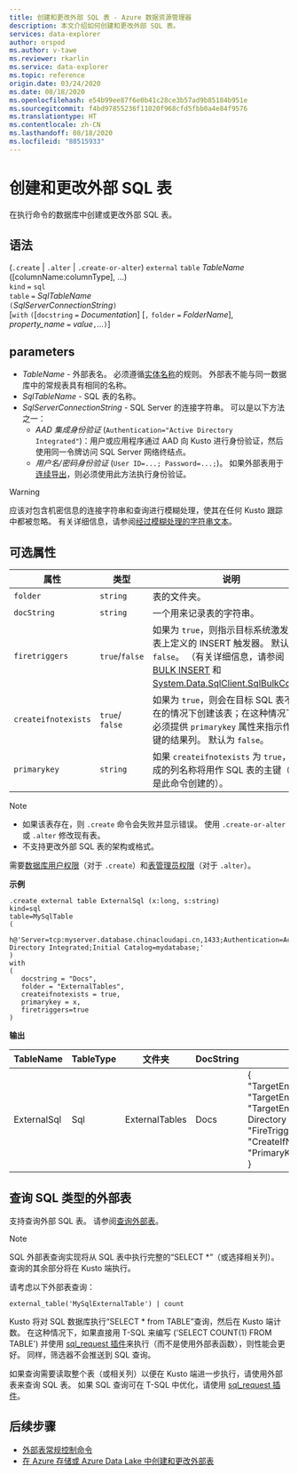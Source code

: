 ```yaml
---
title: 创建和更改外部 SQL 表 - Azure 数据资源管理器
description: 本文介绍如何创建和更改外部 SQL 表。
services: data-explorer
author: orspod
ms.author: v-tawe
ms.reviewer: rkarlin
ms.service: data-explorer
ms.topic: reference
origin.date: 03/24/2020
ms.date: 08/18/2020
ms.openlocfilehash: e54b99ee87f6e0b41c28ce3b57ad9b85184b951e
ms.sourcegitcommit: f4bd97855236f11020f968cfd5fbb0a4e84f9576
ms.translationtype: HT
ms.contentlocale: zh-CN
ms.lasthandoff: 08/18/2020
ms.locfileid: "88515933"
---
```

# <a name="create-and-alter-external-sql-tables"></a>创建和更改外部 SQL 表

在执行命令的数据库中创建或更改外部 SQL 表。  

## <a name="syntax"></a>语法

(`.create` | `.alter` | `.create-or-alter`) `external` `table` *TableName* ([columnName:columnType], ...)  
`kind` `=` `sql`  
`table` `=` *SqlTableName*  
`(`*SqlServerConnectionString*`)`  
[`with` `(`[`docstring` `=` *Documentation*] [`,` `folder` `=` *FolderName*], *property_name* `=` *value*`,`...`)`]

## <a name="parameters"></a>parameters

* *TableName* - 外部表名。 必须遵循[实体名称](../query/schema-entities/entity-names.md)的规则。 外部表不能与同一数据库中的常规表具有相同的名称。
* *SqlTableName* - SQL 表的名称。
* *SqlServerConnectionString* - SQL Server 的连接字符串。 可以是以下方法之一： 
  * *AAD 集成身份验证* (`Authentication="Active Directory Integrated"`)：用户或应用程序通过 AAD 向 Kusto 进行身份验证，然后使用同一令牌访问 SQL Server 网络终结点。
  * *用户名/密码身份验证* (`User ID=...; Password=...;`)。 如果外部表用于[连续导出](data-export/continuous-data-export.md)，则必须使用此方法执行身份验证。 

> [!WARNING]
> 应该对包含机密信息的连接字符串和查询进行模糊处理，使其在任何 Kusto 跟踪中都被忽略。 有关详细信息，请参阅[经过模糊处理的字符串文本](../query/scalar-data-types/string.md#obfuscated-string-literals)。

## <a name="optional-properties"></a>可选属性

| 属性            | 类型            | 说明                          |
|---------------------|-----------------|---------------------------------------------------------------------------------------------------|
| `folder`            | `string`        | 表的文件夹。                  |
| `docString`         | `string`        | 一个用来记录表的字符串。      |
| `firetriggers`      | `true`/`false`  | 如果为 `true`，则指示目标系统激发 SQL 表上定义的 INSERT 触发器。 默认为 `false`。 （有关详细信息，请参阅 [BULK INSERT](https://msdn.microsoft.com/library/ms188365.aspx) 和 [System.Data.SqlClient.SqlBulkCopy](https://msdn.microsoft.com/library/system.data.sqlclient.sqlbulkcopy(v=vs.110).aspx)） |
| `createifnotexists` | `true`/ `false` | 如果为 `true`，则会在目标 SQL 表不存在的情况下创建该表；在这种情况下，必须提供 `primarykey` 属性来指示作为主键的结果列。 默认为 `false`。  |
| `primarykey`        | `string`        | 如果 `createifnotexists` 为 `true`，则生成的列名称将用作 SQL 表的主键（如果是此命令创建的）。                  |

> [!NOTE]
> * 如果该表存在，则 `.create` 命令会失败并显示错误。 使用 `.create-or-alter` 或 `.alter` 修改现有表。 
> * 不支持更改外部 SQL 表的架构或格式。 

需要[数据库用户权限](../management/access-control/role-based-authorization.md)（对于 `.create`）和[表管理员权限](../management/access-control/role-based-authorization.md)（对于 `.alter`）。 
 
**示例** 

```kusto
.create external table ExternalSql (x:long, s:string) 
kind=sql
table=MySqlTable
( 
   h@'Server=tcp:myserver.database.chinacloudapi.cn,1433;Authentication=Active Directory Integrated;Initial Catalog=mydatabase;'
)
with 
(
   docstring = "Docs",
   folder = "ExternalTables", 
   createifnotexists = true,
   primarykey = x,
   firetriggers=true
)  
```

**输出**

| TableName   | TableType | 文件夹         | DocString | 属性                            |
|-------------|-----------|----------------|-----------|---------------------------------------|
| ExternalSql | Sql       | ExternalTables | Docs      | {<br> "TargetEntityKind": "sqltable`",<br> "TargetEntityName":"MySqlTable",<br> "TargetEntityConnectionString":"Server=tcp:myserver.database.chinacloudapi.cn,1433;Authentication=Active Directory Integrated;Initial Catalog=mydatabase;",<br> "FireTriggers": true,<br> "CreateIfNotExists": true,<br> "PrimaryKey": "x"<br>} |

## <a name="querying-an-external-table-of-type-sql"></a>查询 SQL 类型的外部表 

支持查询外部 SQL 表。 请参阅[查询外部表](../../data-lake-query-data.md)。 

> [!Note]
> SQL 外部表查询实现将从 SQL 表中执行完整的“SELECT *”（或选择相关列）。 查询的其余部分将在 Kusto 端执行。 

请考虑以下外部表查询： 

```kusto
external_table('MySqlExternalTable') | count
```

Kusto 将对 SQL 数据库执行“SELECT * from TABLE”查询，然后在 Kusto 端计数。 在这种情况下，如果直接用 T-SQL 来编写 ('SELECT COUNT(1) FROM TABLE') 并使用 [sql_request 插件](../query/sqlrequestplugin.md)来执行（而不是使用外部表函数），则性能会更好。 同样，筛选器不会推送到 SQL 查询。  

如果查询需要读取整个表（或相关列）以便在 Kusto 端进一步执行，请使用外部表来查询 SQL 表。 如果 SQL 查询可在 T-SQL 中优化，请使用 [sql_request 插件](../query/sqlrequestplugin.md)。

## <a name="next-steps"></a>后续步骤

* [外部表常规控制命令](externaltables.md)
* [在 Azure 存储或 Azure Data Lake 中创建和更改外部表](external-tables-azurestorage-azuredatalake.md)
